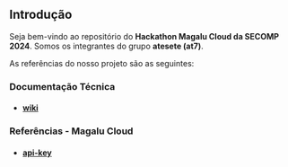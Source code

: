 ## Introdução

Seja bem-vindo ao repositório do **Hackathon Magalu Cloud da SECOMP 2024**. Somos os integrantes
do grupo **atesete (at7)**.

As referências do nosso projeto são as seguintes:

### Documentação Técnica
- #### [wiki](https://docs.google.com/document/d/1VP3wnYCVX4bEITT6VOIm-Urti5YNoN_hjZHr7F9HLmw/edit?usp=sharing)

### Referências - Magalu Cloud
- #### [api-key](https://id.magalu.com/api-keys)